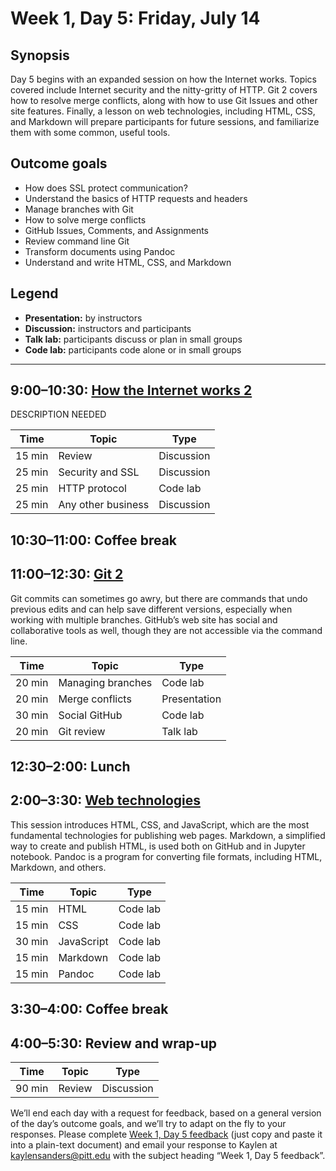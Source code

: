 # Week 1, Day 5: Friday, July 14
## Synopsis

Day 5 begins with an expanded session on how the Internet works. Topics covered
                include Internet security and the nitty-gritty of HTTP. Git 2 covers how to resolve
                merge conflicts, along with how to use Git Issues and other site features.
                Finally, a lesson on web technologies, including HTML, CSS, and Markdown will
                prepare participants for future sessions, and familiarize them with some
                common, useful tools.

## Outcome goals
* How does SSL protect communication?
* Understand the basics of HTTP requests and headers
* Manage branches with Git
* How to solve merge conflicts
* GitHub Issues, Comments, and Assignments
* Review command line Git
* Transform documents using Pandoc
* Understand and write HTML, CSS, and Markdown
## Legend

* **Presentation:** by instructors
* **Discussion:** instructors and participants
* **Talk lab:** participants discuss or plan in small groups
* **Code lab:** participants code alone or in small groups

* * *
## 9:00–10:30: [How the Internet works 2](internet_2.md)

DESCRIPTION NEEDED

Time | Topic | Type
---- | ---- | ---- 
15 min | Review | Discussion
25 min | Security and SSL | Discussion
25 min | HTTP protocol | Code lab
25 min | Any other business | Discussion

## 10:30–11:00: Coffee break

## 11:00–12:30: [Git 2](git_tutorial_part_2.md)

Git commits can sometimes go awry, but there are commands that undo previous edits and can help save different versions, especially when working with multiple branches. GitHub’s web site has social and collaborative tools as well, though they are not accessible via the command line.

Time | Topic | Type
---- | ---- | ---- 
20 min | Managing branches | Code lab
20 min | Merge conflicts | Presentation
30 min | Social GitHub | Code lab
20 min | Git review | Talk lab

## 12:30–2:00: Lunch

## 2:00–3:30: [Web technologies](web_technologies.md)

This session introduces HTML, CSS, and JavaScript, which are the most fundamental technologies for publishing web pages. Markdown, a simplified way to create and publish HTML, is used both on GitHub and in Jupyter notebook. Pandoc is a program for converting file formats, including HTML, Markdown, and others.

Time | Topic | Type
---- | ---- | ---- 
15 min | HTML | Code lab
15 min | CSS | Code lab
30 min | JavaScript | Code lab
15 min | Markdown | Code lab
15 min | Pandoc | Code lab

## 3:30–4:00: Coffee break

## 4:00–5:30: Review and wrap-up

Time | Topic | Type
---- | ---- | ---- 
90 min | Review | Discussion

We’ll end each day with a request for feedback, based on a general version of the day’s outcome goals, and we’ll try to adapt on the fly to your responses. Please complete [Week 1, Day 5 feedback](week_1_day_5_feedback.md) (just copy and paste it into a plain-text document) and email your response to Kaylen at [kaylensanders@pitt.edu](mailto:kaylensanders@pitt.edu) with the subject heading “Week 1, Day 5 feedback”.